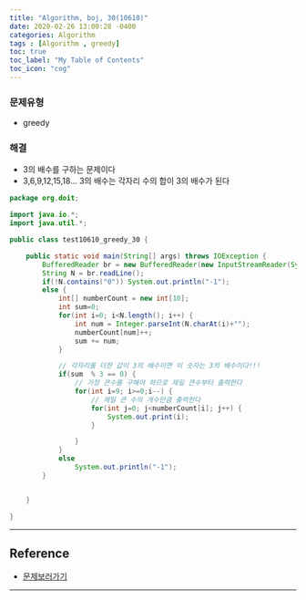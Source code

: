 ```yaml
---
title: "Algorithm, boj, 30(10610)"
date: 2020-02-26 13:00:28 -0400
categories: Algorithm
tags : [Algorithm , greedy]
toc: true
toc_label: "My Table of Contents"
toc_icon: "cog"
---
```

### 문제유형
- greedy
### 해결
- 3의 배수를 구하는 문제이다
- 3,6,9,12,15,18... 3의 배수는 각자리 수의 합이 3의 배수가 된다


```java
package org.doit;

import java.io.*;
import java.util.*;

public class test10610_greedy_30 {

	public static void main(String[] args) throws IOException {
		BufferedReader br = new BufferedReader(new InputStreamReader(System.in));
		String N = br.readLine();
		if(!N.contains("0")) System.out.println("-1");
		else {
			int[] numberCount = new int[10];
			int sum=0;
			for(int i=0; i<N.length(); i++) {
				int num = Integer.parseInt(N.charAt(i)+"");
				numberCount[num]++;
				sum += num;
			}

			// 각자리를 더한 값이 3의 배수이면 이 숫자는 3의 배수이다!!!
			if(sum  % 3 == 0) {
				// 가장 큰수를 구해야 하므로 제일 큰수부터 출력한다
				for(int i=9; i>=0;i--) {
					// 제일 큰 수의 개수만큼 출력한다
					for(int j=0; j<numberCount[i]; j++) {
						System.out.print(i);
					}

				}
			}
			else
				System.out.println("-1");
		}


	}

}

```
---
## Reference
- [문제보러가기](https://www.acmicpc.net/problem/10610)

---
